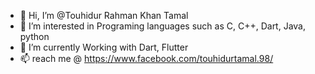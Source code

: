 - 👋 Hi, I’m @Touhidur Rahman Khan Tamal
- 👀 I’m interested in Programing languages such as C, C++, Dart, Java, python
- 🌱 I’m currently Working with Dart, Flutter
- 📫 reach me @ https://www.facebook.com/touhidurtamal.98/

<!---
TouhidurTomal/TouhidurTomal is a ✨ special ✨ repository because its `README.md` (this file) appears on your GitHub profile.
You can click the Preview link to take a look at your changes.
--->
